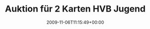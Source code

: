---
retweeted: false
source: <a href="http://twitter.com" rel="nofollow">Twitter Web Client</a>
entities:
  hashtags: []
  symbols: []
  user_mentions:
  - name: Reh Bier
    screen_name: RehBier
    indices:
    - '67'
    - '75'
    id_str: '3240344560'
    id: '3240344560'
  urls: []
display_text_range:
- '0'
- '97'
favorite_count: '0'
id_str: '5476089087'
truncated: false
retweet_count: '0'
id: '5476089087'
created_at: Fri Nov 06 11:15:49 +0000 2009
favorited: false
full_text: 'Auktion für 2 Karten HVB Jugendtreff! Erlös für Bamberger Tafel RT [@RehBier](https://twitter.com/RehBier):
  http://bit.ly/3MK1C6'
lang: de
tags:
- pesos:twitter
date: '2009-11-06T11:15:49+00:00'
src: https://twitter.com/bascht/status/5476089087
original_url: https://twitter.com/bascht/status/5476089087
type: twitter_tweet
text: 'Auktion für 2 Karten HVB Jugendtreff! Erlös für Bamberger Tafel RT [@RehBier](https://twitter.com/RehBier):
  http://bit.ly/3MK1C6'
title: Auktion für 2 Karten HVB Jugend

---